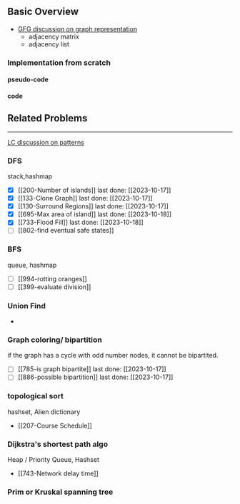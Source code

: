 ## Basic Overview
- [GFG discussion on graph representation](https://www.geeksforgeeks.org/graph-and-its-representations/)
	- adjacency matrix
	- adjacency list

### Implementation from scratch
#### pseudo-code

#### code

## Related Problems
---
[LC discussion on patterns](https://leetcode.com/discuss/study-guide/655708/Graph-For-Beginners-Problems-or-Pattern-or-Sample-Solutions)

### DFS
stack,hashmap
- [x] [[200-Number of islands]] last done: [[2023-10-17]]
- [x] [[133-Clone Graph]] last done: [[2023-10-17]]
- [x] [[130-Surround Regions]] last done: [[2023-10-17]]
- [x] [[695-Max area of island]] last done: [[2023-10-18]]
- [x] [[733-Flood Fill]] last done: [[2023-10-18]]
- [ ] [[802-find eventual safe states]]
### BFS
queue, hashmap
- [ ] [[994-rotting oranges]]
- [ ] [[399-evaluate division]]
### Union Find
-

### Graph coloring/ bipartition
if the graph has a cycle with odd number nodes, it cannot be bipartited.
- [ ] [[785-is graph bipartite]] last done: [[2023-10-17]]
- [ ] [[886-possible bipartition]] last done: [[2023-10-17]]
### topological sort
hashset, Alien dictionary
- [[207-Course Schedule]]

### Dijkstra's shortest path algo
Heap / Priority Queue, Hashset
- [[743-Network delay time]]
### Prim or Kruskal spanning tree




